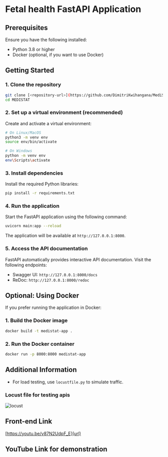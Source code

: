 # Fetal health FastAPI Application


## Prerequisites

Ensure you have the following installed:
- Python 3.8 or higher
- Docker (optional, if you want to use Docker)

## Getting Started

### 1. Clone the repository

```bash
git clone [<repository-url>](https://github.com/DimitriKwihangana/MediStat)
cd MEDISTAT
```

### 2. Set up a virtual environment (recommended)

Create and activate a virtual environment:

```bash
# On Linux/MacOS
python3 -m venv env
source env/bin/activate

# On Windows
python -m venv env
env\Scripts\activate
```

### 3. Install dependencies

Install the required Python libraries:

```bash
pip install -r requirements.txt
```

### 4. Run the application

Start the FastAPI application using the following command:

```bash
uvicorn main:app --reload
```

The application will be available at `http://127.0.0.1:8000`.

### 5. Access the API documentation

FastAPI automatically provides interactive API documentation. Visit the following endpoints:
- Swagger UI: `http://127.0.0.1:8000/docs`
- ReDoc: `http://127.0.0.1:8000/redoc`

## Optional: Using Docker

If you prefer running the application in Docker:

### 1. Build the Docker image

```bash
docker build -t medistat-app .
```

### 2. Run the Docker container

```bash
docker run -p 8000:8000 medistat-app
```

## Additional Information


- For load testing, use `locustfile.py` to simulate traffic.

### Locust file for testing apis
  ![locust](https://github.com/user-attachments/assets/4fe189da-355f-4bdc-b487-71be978368ce)
## Front-end Link
[https://youtu.be/v87N2UdpF_E](url)
## YouTube Link for demonstration

